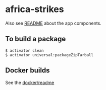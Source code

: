 # africa-strikes

Also see [README](README) about the app components.

## To build a package
    $ activator clean
    $ activator universal:packageZipTarball
    
## Docker builds
See the [docker/readme](docker/README.md)